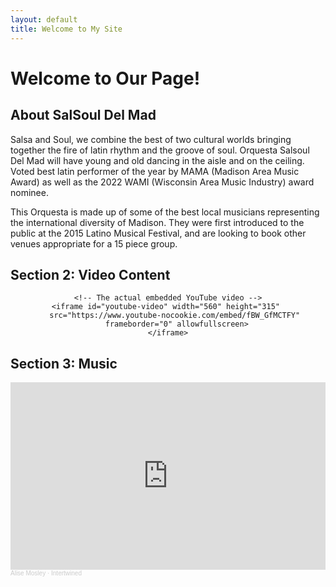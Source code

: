```yaml
---
layout: default
title: Welcome to My Site
---
```


# Welcome to Our Page!

## About SalSoul Del Mad
Salsa and Soul, we combine the best of two cultural worlds bringing together the fire of latin rhythm and the groove of soul. Orquesta Salsoul Del Mad will have young and old dancing in the aisle and on the ceiling. Voted best latin performer of the year by MAMA (Madison Area Music Award) as well as the 2022 WAMI (Wisconsin Area Music Industry) award nominee.

This Orquesta is made up of some of the best local musicians representing the international diversity of Madison. They were first introduced to the public at the 2015 Latino Musical Festival, and are looking to book other venues appropriate for a 15 piece group.

## Section 2: Video Content
<div class="youtube-container">
    <!-- Clickable thumbnail with YouTube play button overlay -->
    <a id="youtube-thumbnail" href="https://www.youtube.com/watch?v=fBW_GfMCTFY" target="_blank">
        <div class="thumbnail-wrapper">
            <img id="youtube-thumb-img" src="https://img.youtube.com/vi/fBW_GfMCTFY/maxresdefault.jpg" 
                alt="YouTube Thumbnail" onerror="this.src='https://img.youtube.com/vi/fBW_GfMCTFY/hqdefault.jpg'">
            <div class="youtube-overlay">
                <div class="youtube-play-icon"></div>
            </div>
        </div>
    </a>

    <!-- The actual embedded YouTube video -->
    <iframe id="youtube-video" width="560" height="315" 
        src="https://www.youtube-nocookie.com/embed/fBW_GfMCTFY" 
        frameborder="0" allowfullscreen>
    </iframe>
</div>

<script>
    document.addEventListener("DOMContentLoaded", function () {
        let iframe = document.getElementById("youtube-video");
        let thumbnail = document.getElementById("youtube-thumbnail");

        // Check if the video loads
        setTimeout(() => {
            if (!iframe.contentWindow || iframe.contentWindow.length === 0) {
                console.log("Video unavailable, showing thumbnail.");
                iframe.style.display = "none";
                thumbnail.style.display = "block";
            } else {
                thumbnail.style.display = "none"; // Hide thumbnail if video loads
            }
        }, 1000); // Wait 1 second to detect failure
    });
</script>

<style>
    .youtube-container {
        text-align: center;
        position: relative;
    }

    .thumbnail-wrapper {
        position: relative;
        display: inline-block;
        cursor: pointer;
    }

    #youtube-thumbnail {
        display: none;
        text-decoration: none;
    }

    #youtube-thumb-img {
        width: 560px;
        height: 315px;
        border-radius: 8px;
    }

    /* YouTube-style play button overlay */
    .youtube-overlay {
        position: absolute;
        top: 50%;
        left: 50%;
        transform: translate(-50%, -50%);
        width: 90px;
        height: 64px;
        background: rgba(0, 0, 0, 0.6);
        border-radius: 12px;
        display: flex;
        align-items: center;
        justify-content: center;
    }

    .youtube-play-icon {
        width: 0;
        height: 0;
        border-left: 40px solid white;
        border-top: 25px solid transparent;
        border-bottom: 25px solid transparent;
        margin-left: 5px;
    }

    /* Hover effect */
    .youtube-overlay:hover {
        background: rgba(0, 0, 0, 0.8);
    }
</style>

## Section 3: Music
<iframe width="100%" height="300" scrolling="no" frameborder="no" allow="autoplay" src="https://w.soundcloud.com/player/?url=https%3A//api.soundcloud.com/tracks/868642210&color=%23ff5500&auto_play=false&hide_related=false&show_comments=true&show_user=true&show_reposts=false&show_teaser=true&visual=true"></iframe><div style="font-size: 10px; color: #cccccc;line-break: anywhere;word-break: normal;overflow: hidden;white-space: nowrap;text-overflow: ellipsis; font-family: Interstate,Lucida Grande,Lucida Sans Unicode,Lucida Sans,Garuda,Verdana,Tahoma,sans-serif;font-weight: 100;"><a href="https://soundcloud.com/alise-mosley" title="Alise Mosley" target="_blank" style="color: #cccccc; text-decoration: none;">Alise Mosley</a> · <a href="https://soundcloud.com/alise-mosley/intertwined" title="Intertwined" target="_blank" style="color: #cccccc; text-decoration: none;">Intertwined</a></div>